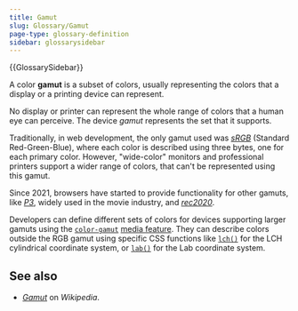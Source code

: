 ```yaml
---
title: Gamut
slug: Glossary/Gamut
page-type: glossary-definition
sidebar: glossarysidebar
---
```


{{GlossarySidebar}}

A color **gamut** is a subset of colors, usually representing the colors that a display or a printing device can represent.

No display or printer can represent the whole range of colors that a human eye can perceive. The device _gamut_ represents the set that it supports.

Traditionally, in web development, the only gamut used was _[sRGB](https://en.wikipedia.org/wiki/SRGB)_ (Standard Red-Green-Blue), where each color is described using three bytes, one for each primary color. However, "wide-color" monitors and professional printers support a wider range of colors, that can't be represented using this gamut.

Since 2021, browsers have started to provide functionality for other gamuts, like _[P3](https://en.wikipedia.org/wiki/DCI-P3)_, widely used in the movie industry, and _[rec2020](https://en.wikipedia.org/wiki/Rec._2020)_.

Developers can define different sets of colors for devices supporting larger gamuts using the [`color-gamut`](/en-US/docs/Web/CSS/@media/color-gamut) [media feature](/en-US/docs/Web/CSS/CSS_media_queries/Using_media_queries). They can describe colors outside the RGB gamut using specific CSS functions like [`lch()`](/en-US/docs/Web/CSS/color_value/lch) for the LCH cylindrical coordinate system, or [`lab()`](/en-US/docs/Web/CSS/color_value/lab) for the Lab coordinate system.

## See also

- [_Gamut_](https://en.wikipedia.org/wiki/Gamut) on _Wikipedia_.
